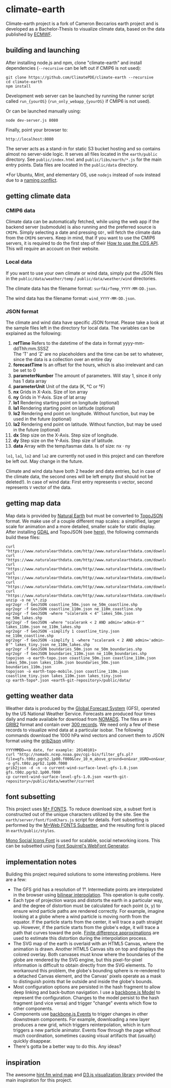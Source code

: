 climate-earth
=============

Climate-earth project is a fork of Cameron Beccarios earth project and is developed as a Bachelor-Thesis to visualize climate data, based on the data published by [ECMWF](https://cds.climate.copernicus.eu/cdsapp#!/dataset/projections-cmip6?tab=overview).

building and launching
----------------------

After installing node.js and npm, clone "climate-earth" and install dependencies (`--recursive` can be left out if CMIP6 is not used):

    git clone https://github.com/ClimatePDE/climate-earth --recursive
    cd climate-earth
    npm install

Development web server can be launched by running the runner script called `run_{yourOS}` (`run_only_webapp_{yourOS}` if CMIP6 is not used). 

Or can be launched manually using:

    node dev-server.js 8080

Finally, point your browser to:

    http://localhost:8080

The server acts as a stand-in for static S3 bucket hosting and so contains almost no server-side logic. It
serves all files located in the `earth/public` directory. See `public/index.html` and `public/libs/earth/*.js`
for the main entry points. Data files are located in the `public/data` directory.

*For Ubuntu, Mint, and elementary OS, use `nodejs` instead of `node` instead due to a [naming conflict](https://github.com/joyent/node/wiki/Installing-Node.js-via-package-manager#ubuntu-mint-elementary-os).

getting climate data
--------------------

### CMIP6 data
Climate data can be automatically fetched, while using the web app if the backend server (submodule) is also running and the preferred source is `CMIP6`.
Simply selecting a date and pressing `GO!`, will fetch the climate data from the `CMIP6` servers.
Keep in mind, that if you want to use the CMIP6 servers, it is required to do the first step of their [How to use the CDS API](https://cds.climate.copernicus.eu/api-how-to). This will require an account on their website.

### Local data
If you want to use your own climate or wind data, simply put the JSON files in the `public/data/weather/temp` / `public/data/weather/wind` directories.

The climate data has the filename format: `surfAirTemp_YYYY-MM-DD.json`.

The wind data has the filename format: `wind_YYYY-MM-DD.json`.

### JSON format 
The climate and wind data have specific JSON format. Please take a look at the sample files left in the directory for local data.
The variables can be explained as the following:
1. **refTime** Refers to the datetime of the data in format yyyy-mm-
   ddThh:mm.SSSZ    
   The ’T’ and ’Z’ are no placeholders and the time can be set to whatever,
   since the data is a collection over an entire day
2. **forecastTime** Is an offset for the hours, which is also irrelevant and can
be set to 0
3. **parameterNumber** The amount of parameters. Will stay 1, since it
only has 1 data array
4. **parameterUnit** Unit of the data (K, °C or °F)
5. **nx** Grids in X-Axis. Size of lon array
6. **ny** Grids in Y-Axis. Size of lat array
7. **lo1** Rendering starting point on longitude (optional)
8. **la1** Rendering starting point on latitude (optional)
9. **lo2** Rendering end point on longitude. Without function, but may be
used in the future (optional)
10. **la2** Rendering end point on latitude. Without function, but may be used
in the future (optional)
11. **dx** Step size on the X-Axis. Step size of longitude.
12. **dy** Step size on the Y-Axis. Step size of latitude.
13. **data** Array with the temp/tasmax data. Is
of size: nx · ny

`lo1`, `la1`, `lo2` and `la2` are currently not used in this project and can therefore be left out. May change in the future.

Climate and wind data have both 2 header and data entries, but in case of the climate data, the second ones will be left empty (but should not be deleted!).
In case of wind data: First entry represents `U` vector, second represents `V` vector of the data. 

getting map data
----------------

Map data is provided by [Natural Earth](http://www.naturalearthdata.com) but must be converted to
[TopoJSON](https://github.com/mbostock/topojson/wiki) format. We make use of a couple different map scales: a
simplified, larger scale for animation and a more detailed, smaller scale for static display. After installing
[GDAL](http://www.gdal.org/) and TopoJSON (see [here](http://bost.ocks.org/mike/map/#installing-tools)), the
following commands build these files:

    curl "https://www.naturalearthdata.com/http//www.naturalearthdata.com/download/50m/physical/ne_50m_coastline.zip"
    curl "https://www.naturalearthdata.com/http//www.naturalearthdata.com/download/50m/physical/ne_50m_lakes.zip"
    curl "https://www.naturalearthdata.com/http//www.naturalearthdata.com/download/110m/physical/ne_110m_coastline.zip"
    curl "https://www.naturalearthdata.com/http//www.naturalearthdata.com/download/110m/physical/ne_110m_lakes.zip"
    curl "https://www.naturalearthdata.com/http//www.naturalearthdata.com/download/110m/cultural/ne_110m_admin_0_boundary_lines_land.zip"
    curl "https://www.naturalearthdata.com/http//www.naturalearthdata.com/download/50m/cultural/ne_50m_admin_0_boundary_lines_land.zip"
    unzip -o ne_\*.zip
    ogr2ogr -f GeoJSON coastline_50m.json ne_50m_coastline.shp
    ogr2ogr -f GeoJSON coastline_110m.json ne_110m_coastline.shp
    ogr2ogr -f GeoJSON -where "scalerank < 4" lakes_50m.json ne_50m_lakes.shp
    ogr2ogr -f GeoJSON -where "scalerank < 2 AND admin='admin-0'" lakes_110m.json ne_110m_lakes.shp
    ogr2ogr -f GeoJSON -simplify 1 coastline_tiny.json ne_110m_coastline.shp
    ogr2ogr -f GeoJSON -simplify 1 -where "scalerank < 2 AND admin='admin-0'" lakes_tiny.json ne_110m_lakes.shp
    ogr2ogr -f GeoJSON boundaries_50m.json ne_50m_boundaries.shp
    ogr2ogr -f GeoJSON boundaries_110m.json ne_110m_boundaries.shp
    topojson -o earth-topo.json coastline_50m.json coastline_110m.json lakes_50m.json lakes_110m.json boundaries_50m.json boundaries_110m.json
    topojson -o earth-topo-mobile.json coastline_110m.json coastline_tiny.json lakes_110m.json lakes_tiny.json
    cp earth-topo*.json <earth-git-repository>/public/data/

getting weather data
--------------------

Weather data is produced by the [Global Forecast System](http://en.wikipedia.org/wiki/Global_Forecast_System) (GFS),
operated by the US National Weather Service. Forecasts are produced four times daily and made available for
download from [NOMADS](http://nomads.ncep.noaa.gov/). The files are in [GRIB2](http://en.wikipedia.org/wiki/GRIB)
format and contain over [300 records](http://www.nco.ncep.noaa.gov/pmb/products/gfs/gfs.t00z.pgrbf00.grib2.shtml).
We need only a few of these records to visualize wind data at a particular isobar. The following commands download
the 1000 hPa wind vectors and convert them to JSON format using the [grib2json](https://github.com/cambecc/grib2json)
utility:

    YYYYMMDD=<a date, for example: 20140101>
    curl "http://nomads.ncep.noaa.gov/cgi-bin/filter_gfs.pl?file=gfs.t00z.pgrb2.1p00.f000&lev_10_m_above_ground=on&var_UGRD=on&var_VGRD=on&dir=%2Fgfs.${YYYYMMDD}00" -o gfs.t00z.pgrb2.1p00.f000
    grib2json -d -n -o current-wind-surface-level-gfs-1.0.json gfs.t00z.pgrb2.1p00.f000
    cp current-wind-surface-level-gfs-1.0.json <earth-git-repository>/public/data/weather/current

font subsetting
---------------

This project uses [M+ FONTS](http://mplus-fonts.sourceforge.jp/). To reduce download size, a subset font is
constructed out of the unique characters utilized by the site. See the `earth/server/font/findChars.js` script
for details. Font subsetting is performed by the [M+Web FONTS Subsetter](http://mplus.font-face.jp/), and
the resulting font is placed in `earth/public/styles`.

[Mono Social Icons Font](http://drinchev.github.io/monosocialiconsfont/) is used for scalable, social networking
icons. This can be subsetted using [Font Squirrel's WebFont Generator](http://www.fontsquirrel.com/tools/webfont-generator).

implementation notes
--------------------

Building this project required solutions to some interesting problems. Here are a few:

   * The GFS grid has a resolution of 1°. Intermediate points are interpolated in the browser using [bilinear
     interpolation](http://en.wikipedia.org/wiki/Bilinear_interpolation). This operation is quite costly.
   * Each type of projection warps and distorts the earth in a particular way, and the degree of distortion must
     be calculated for each point (x, y) to ensure wind particle paths are rendered correctly. For example,
     imagine looking at a globe where a wind particle is moving north from the equator. If the particle starts
     from the center, it will trace a path straight up. However, if the particle starts from the globe's edge,
     it will trace a path that curves toward the pole. [Finite difference approximations](http://gis.stackexchange.com/a/5075/23451)
     are used to estimate this distortion during the interpolation process.
   * The SVG map of the earth is overlaid with an HTML5 Canvas, where the animation is drawn. Another HTML5
     Canvas sits on top and displays the colored overlay. Both canvases must know where the boundaries of the
     globe are rendered by the SVG engine, but this pixel-for-pixel information is difficult to obtain directly
     from the SVG elements. To workaround this problem, the globe's bounding sphere is re-rendered to a
     detached Canvas element, and the Canvas' pixels operate as a mask to distinguish points that lie outside
     and inside the globe's bounds.
   * Most configuration options are persisted in the hash fragment to allow deep linking and back-button
     navigation. I use a [backbone.js Model](http://backbonejs.org/#Model) to represent the configuration.
     Changes to the model persist to the hash fragment (and vice versa) and trigger "change" events which flow to
     other components.
   * Components use [backbone.js Events](http://backbonejs.org/#Events) to trigger changes in other downstream
     components. For example, downloading a new layer produces a new grid, which triggers reinterpolation, which
     in turn triggers a new particle animator. Events flow through the page without much coordination,
     sometimes causing visual artifacts that (usually) quickly disappear.
   * There's gotta be a better way to do this. Any ideas?

inspiration
-----------

The awesome [hint.fm wind map](http://hint.fm/wind/) and [D3.js visualization library](http://d3js.org) provided
the main inspiration for this project.
